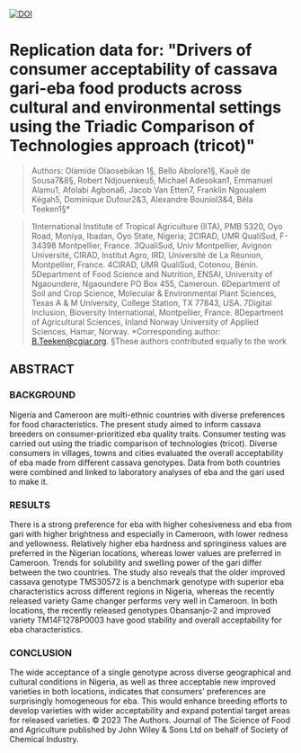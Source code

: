 
<!-- badges: start -->
[![DOI](https://badges.ropensci.org/357_status.svg)](https://doi.org/10.1002/jsfa.12867) <!-- badges: end -->

# Replication data for: "Drivers of consumer acceptability of cassava gari-eba food products across cultural and environmental settings using the Triadic Comparison of Technologies approach (tricot)"



>Authors: Olamide Olaosebikan 1§, Bello Abolore1§, Kauê de Sousa7&8§, Robert Ndjouenkeu5, Michael Adesokan1, Emmanuel Alamu1, Afolabi Agbona6, Jacob Van Etten7, Franklin Ngoualem Kégah5, Dominique Dufour2&3, Alexandre Bouniol3&4, Béla Teeken1§*

> 1International Institute of Tropical Agriculture (IITA), PMB 5320, Oyo Road, Moniya, Ibadan, Oyo State, Nigeria; 2CIRAD, UMR QualiSud, F-34398 Montpellier, France.
3QualiSud, Univ Montpellier, Avignon Université, CIRAD, Institut Agro, IRD, Université de La Réunion, Montpellier, France. 4CIRAD, UMR QualiSud, Cotonou, Bénin. 5Department of Food Science and Nutrition, ENSAI, University of Ngaoundere, Ngaoundere PO Box 455, Cameroun. 6Department of Soil and Crop Science, Molecular & Environmental Plant Sciences, Texas A & M University, College Station, TX 77843, USA. 7Digital Inclusion, Bioversity International, Montpellier, France. 8Department of Agricultural Sciences, Inland Norway University of Applied Sciences, Hamar, Norway. *Corresponding author: B.Teeken@cgiar.org. §These authors contributed equally to the work 


## ABSTRACT

### BACKGROUND

Nigeria and Cameroon are multi-ethnic countries with diverse preferences for food characteristics. The present study aimed to inform cassava breeders on consumer-prioritized eba quality traits. Consumer testing was carried out using the triadic comparison of technologies (tricot). Diverse consumers in villages, towns and cities evaluated the overall acceptability of eba made from different cassava genotypes. Data from both countries were combined and linked to laboratory analyses of eba and the gari used to make it.

### RESULTS

There is a strong preference for eba with higher cohesiveness and eba from gari with higher brightness and especially in Cameroon, with lower redness and yellowness. Relatively higher eba hardness and springiness values are preferred in the Nigerian locations, whereas lower values are preferred in Cameroon. Trends for solubility and swelling power of the gari differ between the two countries. The study also reveals that the older improved cassava genotype TMS30572 is a benchmark genotype with superior eba characteristics across different regions in Nigeria, whereas the recently released variety Game changer performs very well in Cameroon. In both locations, the recently released genotypes Obansanjo-2 and improved variety TM14F1278P0003 have good stability and overall acceptability for eba characteristics.

### CONCLUSION

The wide acceptance of a single genotype across diverse geographical and cultural conditions in Nigeria, as well as three acceptable new improved varieties in both locations, indicates that consumers' preferences are surprisingly homogeneous for eba. This would enhance breeding efforts to develop varieties with wider acceptability and expand potential target areas for released varieties. © 2023 The Authors. Journal of The Science of Food and Agriculture published by John Wiley & Sons Ltd on behalf of Society of Chemical Industry.

